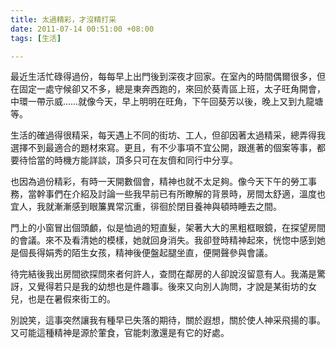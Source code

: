 ```yaml
---
title: 太過精彩，才沒精打采
date: 2011-07-14 00:51:00 +08:00
tags: [生活]

---
```


最近生活忙碌得過份，每每早上出門後到深夜才回家。在室內的時間偶爾很多，但在固定一處守候卻又不多，總是東奔西跑的，來回於葵青區上班，太子旺角開會，中環一帶示威……就像今天，早上明明在旺角，下午回葵芳以後，晚上又到九龍塘等。  
  
生活的確過得很精采，每天遇上不同的街坊、工人，但卻因著太過精采，總弄得我選擇不到最適合的題材來寫。更且，有不少事項不宜公開，跟進著的個案等事，都要待恰當的時機方能詳談，頂多只可在友儕和同行中分享。  
  
也因為過份精彩，有時一天開數個會，精神也就不太足夠。像今天下午的勞工事務，當幹事們在介紹及討論一些我早前已有所瞭解的背景時，房間太舒適，溫度也宜人，我就漸漸感到眼簾異常沉重，徘徊於閉目養神與頓時睡去之間。  
  
門上的小窗冒出個頭顱，似是恤過的短直髮，架著大大的黑粗框眼鏡，在探望房間的會議。來不及看清她的模樣，她就回身消失。我卻登時精神起來，恍惚中感到她是個長得娟秀的陌生女孩，精神後便盤起腿坐直，便開聲參與會議。  
  
待完結後我出房間欲探問來者何許人，查問在鄰房的人卻說沒留意有人。我滿是驚訝，又覺得若只是我的幼想也是件趣事。後來又向別人詢問，才說是某街坊的女兒，也是在暑假來街工的。  
  
別說笑，這事突然讓我有種早已失落的期待，關於遐想，關於使人神采飛揚的事。又可能這種精神是源於葷食，官能刺激還是有它的好處。
